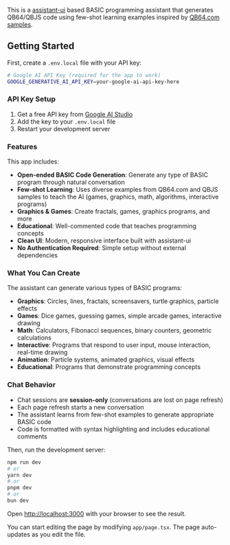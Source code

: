 This is a [assistant-ui](https://github.com/Yonom/assistant-ui) based BASIC programming assistant that generates QB64/QBJS code using few-shot learning examples inspired by [QB64.com samples](https://qb64.com/samples/qbjs.html).

## Getting Started

First, create a `.env.local` file with your API key:

```bash
# Google AI API Key (required for the app to work)
GOOGLE_GENERATIVE_AI_API_KEY=your-google-ai-api-key-here
```

### API Key Setup

1. Get a free API key from [Google AI Studio](https://aistudio.google.com/app/apikey)
2. Add the key to your `.env.local` file
3. Restart your development server

### Features

This app includes:

- **Open-ended BASIC Code Generation**: Generate any type of BASIC program through natural conversation
- **Few-shot Learning**: Uses diverse examples from QB64.com and QBJS samples to teach the AI (games, graphics, math, algorithms, interactive programs)
- **Graphics & Games**: Create fractals, games, graphics programs, and more
- **Educational**: Well-commented code that teaches programming concepts
- **Clean UI**: Modern, responsive interface built with assistant-ui
- **No Authentication Required**: Simple setup without external dependencies

### What You Can Create

The assistant can generate various types of BASIC programs:

- **Graphics**: Circles, lines, fractals, screensavers, turtle graphics, particle effects
- **Games**: Dice games, guessing games, simple arcade games, interactive drawing
- **Math**: Calculators, Fibonacci sequences, binary counters, geometric calculations
- **Interactive**: Programs that respond to user input, mouse interaction, real-time drawing
- **Animation**: Particle systems, animated graphics, visual effects
- **Educational**: Programs that demonstrate programming concepts

### Chat Behavior

- Chat sessions are **session-only** (conversations are lost on page refresh)
- Each page refresh starts a new conversation
- The assistant learns from few-shot examples to generate appropriate BASIC code
- Code is formatted with syntax highlighting and includes educational comments

Then, run the development server:

```bash
npm run dev
# or
yarn dev
# or
pnpm dev
# or
bun dev
```

Open [http://localhost:3000](http://localhost:3000) with your browser to see the
result.

You can start editing the page by modifying `app/page.tsx`. The page
auto-updates as you edit the file.
